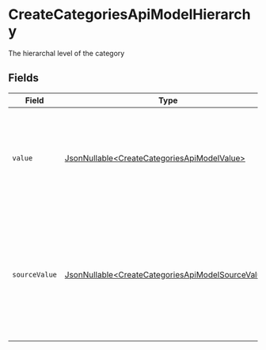 # CreateCategoriesApiModelHierarchy

The hierarchal level of the category


## Fields

| Field                                                                                                                                                                                                        | Type                                                                                                                                                                                                         | Required                                                                                                                                                                                                     | Description                                                                                                                                                                                                  |
| ------------------------------------------------------------------------------------------------------------------------------------------------------------------------------------------------------------ | ------------------------------------------------------------------------------------------------------------------------------------------------------------------------------------------------------------ | ------------------------------------------------------------------------------------------------------------------------------------------------------------------------------------------------------------ | ------------------------------------------------------------------------------------------------------------------------------------------------------------------------------------------------------------ |
| `value`                                                                                                                                                                                                      | [JsonNullable\<CreateCategoriesApiModelValue>](../../models/components/CreateCategoriesApiModelValue.md)                                                                                                     | :heavy_minus_sign:                                                                                                                                                                                           | The unified category level. For write operations: provide one of the listed enum values, or omit/set to "unmapped_value" to use source_value instead.                                                        |
| `sourceValue`                                                                                                                                                                                                | [JsonNullable\<CreateCategoriesApiModelSourceValue>](../../models/components/CreateCategoriesApiModelSourceValue.md)                                                                                         | :heavy_minus_sign:                                                                                                                                                                                           | For read operations: the original category level from the provider. For write operations: fallback value used when value is omitted or "unmapped_value". You must ensure this matches the provider's format. |